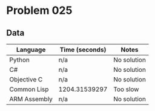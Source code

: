 # Problem 025
## Data 
| Language | Time (seconds) | Notes |
| --- | --- | --- |
| Python | n/a | No solution | 
| C# | n/a | No solution | 
| Objective C | n/a | No solution | 
| Common Lisp | 1204.31539297 | Too slow | 
| ARM Assembly | n/a | No solution | 
